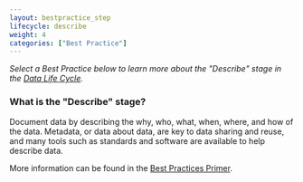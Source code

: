 ```yaml
---
layout: bestpractice_step
lifecycle: describe
weight: 4
categories: ["Best Practice"]
---
```


*Select a Best Practice below to learn more about the "Describe" stage in the <a href="https://www.dataone.org/data-life-cycle" target="_blank">Data Life Cycle</a>.*

### What is the "Describe" stage?

 Document data by describing the why, who, what, when, where, and how of the data. Metadata, or data about data, are key to data sharing and reuse, and many tools such as standards and software are available to help describe data.

  More information can be found in the <a href="https://www.dataone.org/sites/all/documents/DataONE_BP_Primer_020212.pdf" target="_blank">Best Practices Primer</a>.
